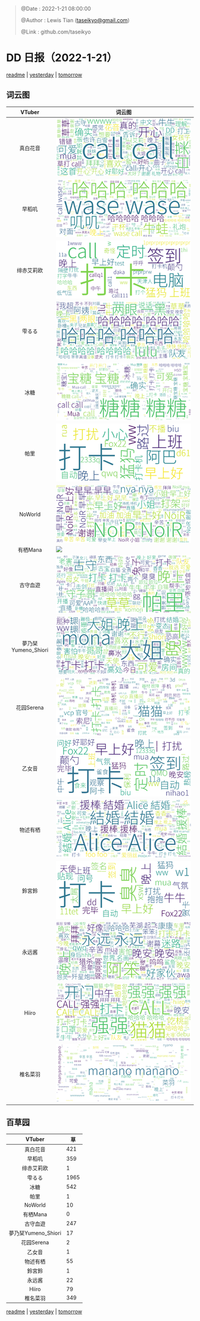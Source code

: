 > @Date    : 2022-1-21 08:00:00
>
> @Author  : Lewis Tian (taseikyo@gmail.com)
>
> @Link    : github.com/taseikyo

# DD 日报（2022-1-21）

[readme](../README.md) | [yesterday](2022-1-20.md) | [tomorrow](2022-1-22.md)

## 词云图

|VTuber|词云图|
|:-:|-|
|真白花音|![](../../images/daily/21402309_2022-1-21_purge_wordcloud.png)|
|早稻叽|![](../../images/daily/41682_2022-1-21_purge_wordcloud.png)|
|绯赤艾莉欧|![](../../images/daily/21396545_2022-1-21_purge_wordcloud.png)|
|雫るる|![](../../images/daily/21013446_2022-1-21_purge_wordcloud.png)|
|冰糖|![](../../images/daily/876396_2022-1-21_purge_wordcloud.png)|
|帕里|![](../../images/daily/4895312_2022-1-21_purge_wordcloud.png)|
|NoWorld|![](../../images/daily/21448649_2022-1-21_purge_wordcloud.png)|
|有栖Mana|![](../../images/daily/6542258_2022-1-21_purge_wordcloud.png)|
|古守血遊|![](../../images/daily/8725120_2022-1-21_purge_wordcloud.png)|
|夢乃栞Yumeno_Shiori|![](../../images/daily/14052636_2022-1-21_purge_wordcloud.png)|
|花园Serena|![](../../images/daily/14327465_2022-1-21_purge_wordcloud.png)|
|乙女音|![](../../images/daily/21320551_2022-1-21_purge_wordcloud.png)|
|物述有栖|![](../../images/daily/21449083_2022-1-21_purge_wordcloud.png)|
|鈴宮鈴|![](../../images/daily/21685677_2022-1-21_purge_wordcloud.png)|
|永远酱|![](../../images/daily/21701071_2022-1-21_purge_wordcloud.png)|
|Hiiro|![](../../images/daily/21919321_2022-1-21_purge_wordcloud.png)|
|椎名菜羽|![](../../images/daily/22347054_2022-1-21_purge_wordcloud.png)|

## 百草园

|VTuber|草|
|:-:|-|
|真白花音|421|
|早稻叽|359|
|绯赤艾莉欧|1|
|雫るる|1965|
|冰糖|542|
|帕里|1|
|NoWorld|10|
|有栖Mana|0|
|古守血遊|247|
|夢乃栞Yumeno_Shiori|17|
|花园Serena|2|
|乙女音|1|
|物述有栖|55|
|鈴宮鈴|1|
|永远酱|22|
|Hiiro|79|
|椎名菜羽|349|

[readme](../README.md) | [yesterday](2022-1-20.md) | [tomorrow](2022-1-22.md)
